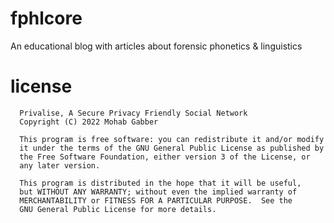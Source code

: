 # fphlcore
An educational blog with articles about forensic phonetics &amp; linguistics
# license
```
  Privalise, A Secure Privacy Friendly Social Network
  Copyright (C) 2022 Mohab Gabber

  This program is free software: you can redistribute it and/or modify
  it under the terms of the GNU General Public License as published by
  the Free Software Foundation, either version 3 of the License, or
  any later version.

  This program is distributed in the hope that it will be useful,
  but WITHOUT ANY WARRANTY; without even the implied warranty of
  MERCHANTABILITY or FITNESS FOR A PARTICULAR PURPOSE.  See the
  GNU General Public License for more details.
```
